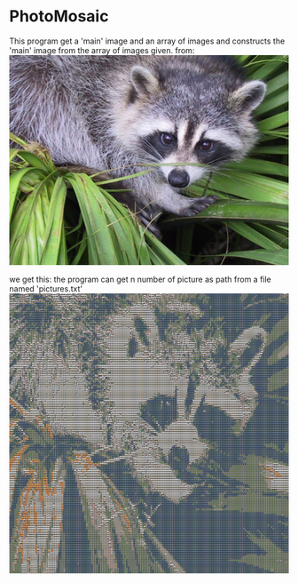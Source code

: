 # PhotoMosaic
This program get a 'main' image and an array of images and constructs the 'main' image from the array of images given.
from:
![Main Image To Mosiac](https://github.com/dannysheyn/PhotoMosaic/blob/master/filename.jpg)


we get this: the program can get n number of picture as path from a file named 'pictures.txt'
![Output Picture](https://github.com/dannysheyn/PhotoMosaic/blob/master/pic2.png)

